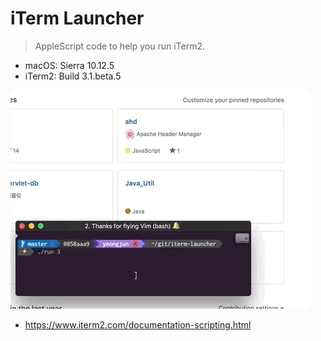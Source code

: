 # iTerm Launcher

> AppleScript code to help you run iTerm2.

- macOS: Sierra 10.12.5
- iTerm2: Build 3.1.beta.5

![preview](./preview.gif)

- https://www.iterm2.com/documentation-scripting.html

## 
